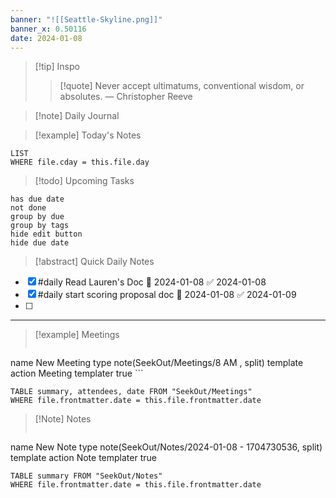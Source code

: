 ```yaml
---
banner: "![[Seattle-Skyline.png]]"
banner_x: 0.50116
date: 2024-01-08
---
```


> [!tip] Inspo
>> [!quote] Never accept ultimatums, conventional wisdom, or absolutes.
> — Christopher Reeve

>[!note] Daily Journal



> [!example] Today's Notes
```dataview
LIST
WHERE file.cday = this.file.day
```

> [!todo] Upcoming Tasks

```tasks
has due date
not done
group by due
group by tags
hide edit button
hide due date
```

> [!abstract] Quick Daily Notes

- [x] #daily Read Lauren's Doc 📅 2024-01-08 ✅ 2024-01-08
- [x] #daily start scoring proposal doc 📅 2024-01-08 ✅ 2024-01-09
- [ ] 



---

> [!example] Meetings
>  ```button
name New Meeting
type note(SeekOut/Meetings/8  AM , split) template
action Meeting
templater true ```

```dataview  
TABLE summary, attendees, date FROM "SeekOut/Meetings"  
WHERE file.frontmatter.date = this.file.frontmatter.date  
```

> [!Note]  Notes
> ```button
name New Note
type note(SeekOut/Notes/2024-01-08 - 1704730536, split) template
action Note
templater true
```dataview
TABLE summary FROM "SeekOut/Notes"  
WHERE file.frontmatter.date = this.file.frontmatter.date  
```

​